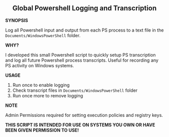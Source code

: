 <h2 align="center"> Global Powershell Logging and Transcription </h2>

**SYNOPSIS**

Log all Powershell input and output from each PS process to a text file in the `Documents/WindowsPowerShell` folder.


**WHY?**

I developed this small Powershell script to quickly setup PS transcription and log all future Powershell process transcripts. Useful for recording any PS activity on Windows systems.


**USAGE**

1. Run once to enable logging
2. Check transcript files in `Documents/WindowsPowerShell` folder
3. Run once more to remove logging


**NOTE**

Admin Permissions required for setting execution policies and registry keys.

**THIS SCRIPT IS INTENDED FOR USE ON SYSTEMS YOU OWN OR HAVE BEEN GIVEN PERMISSION TO USE!**
